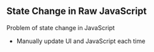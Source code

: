 ## State Change in Raw JavaScript

Problem of state change in JavaScript 

* Manually update UI and JavaScript each time
